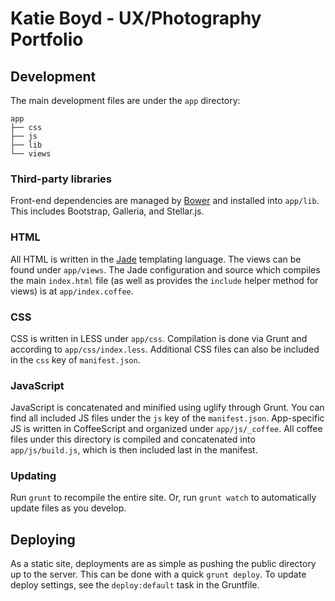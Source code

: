 # Katie Boyd - UX/Photography Portfolio

## Development

The main development files are under the `app` directory:

```
app
├── css
├── js
├── lib
└── views
```

### Third-party libraries

Front-end dependencies are managed by [Bower](http://bower.io) and installed
into `app/lib`. This includes Bootstrap, Galleria, and Stellar.js.

### HTML

All HTML is written in the [Jade](http://jade-lang.com/) templating language.
The views can be found under `app/views`. The Jade configuration and source
which compiles the main `index.html` file (as well as provides the `include`
helper method for views) is at `app/index.coffee`.

### CSS

CSS is written in LESS under `app/css`. Compilation is done via Grunt and
according to `app/css/index.less`. Additional CSS files can also be included in
the `css` key of `manifest.json`.

### JavaScript

JavaScript is concatenated and minified using uglify through Grunt. You can find
all included JS files under the `js` key of the `manifest.json`. App-specific JS
is written in CoffeeScript and organized under `app/js/_coffee`. All coffee
files under this directory is compiled and concatenated into `app/js/build.js`,
which is then included last in the manifest.

### Updating

Run `grunt` to recompile the entire site. Or, run `grunt watch` to automatically
update files as you develop.

## Deploying

As a static site, deployments are as simple as pushing the public directory up
to the server. This can be done with a quick `grunt deploy`. To update deploy
settings, see the `deploy:default` task in the Gruntfile.
